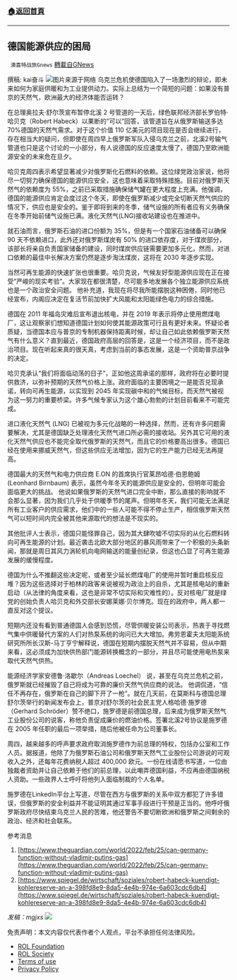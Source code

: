 ###  [:house:返回首頁](https://github.com/ourhimalayas/txt)
---


## 德国能源供应的困局
` 澳喜特战旅Gnews` [轉載自GNews](https://gnews.org/zh-hans/2073261/)

撰稿: kai奋斗
![](https://assets.gnews.org/wp-content/uploads/2022/02/271.jpg)图片来源于网络
乌克兰危机使德国陷入了一场激烈的辩论，即未来如何为家庭供暖和为工业提供动力。实际上总结为一个简短的问题：如果没有普京的天然气，欧洲最大的经济体能否运转？

在总理奥拉夫·舒尔茨宣布暂停北溪 2 号管道的一天后，绿色联邦经济部长罗伯特·哈贝克（Robert Habeck）以果断的“可以”回答，该管道旨在从俄罗斯输送多达 70%德国的天然气需求。对于这个价值 110 亿美元的项目现在是否会继续进行，存在相当大的疑问，但即使在周四早上俄罗斯军队入侵乌克兰之前，北溪2号输气管道也只是这个讨论的一小部分，有人说德国的反应速度太慢了，德国乃至欧洲能源安全的未来危在旦夕。

哈贝克周四表示希望显著减少对俄罗斯化石燃料的依赖。这位绿党政治家说，他将尽一切努力确保德国的能源供应安全，这也意味着采取特殊措施。目前对俄罗斯天然气的依赖度为 55%，之前已采取措施确保储气罐在更大程度上充满。他强调，德国的能源供应肯定会度过这个冬天，即使在俄罗斯减少或完全切断天然气供应的情况下，供应也是安全的。鉴于即将到来的冬季，储气设施的所有者应有义务确保在冬季开始前储气设施已满。液化天然气(LNG)接收站建设也在推进中。

就石油而言，俄罗斯石油的进口份额为 35%，但是有一个国家石油储备可以确保 90 天不依赖进口，此外还对俄罗斯煤炭有 50% 的进口依存度，对于煤炭部分，该部长将亲自负责国家储备的建设，同时煤炭供应链需要更加多元化，然而，对进口依赖的最佳中长解决方案仍然是逐步淘汰煤炭，这将在 2030 年逐步实现。

当然可再生能源的快速扩张也很重要。哈贝克说，气候友好型能源供应现在正在接受“严峻的现实考验”。大家现在都很清楚，尽可能多地发展各个独立能源供应系统也是一个政治安全问题。 他补充道，我现在将尽我所能摆脱这种困倦，同时他已经宣布，内阁应决定在复活节前加快扩大风能和太阳能绿色电力的综合措施。

德国在 2011 年福岛灾难后宣布退出核电，并在 2019 年表示将停止使用燃煤电厂，这让观察家们想知道德国计划如何使其能源政策可行且有更好未来。怀疑论者质疑，当德国本应与普京的专制机器保持距离时候，却让自己如此依赖俄罗斯天然气有什么意义？直到最近，德国政府高层的回答是，这是一个经济项目，而不是政治项目。现在听起来真的很天真，考虑到当前的事态发展，这是一个资助普京战争的决定。

哈贝克承认“我们将面临动荡的日子”，正如他这周承诺的那样，政府将在必要时提供救济，以弥补预期的天然气价格上涨。政府面临的主要困境之一是能否兑现承诺，转向可再生能源，以实现到 2045 年实现碳中和的气候目标，而天然气被视为这一努力的重要桥梁。许多气候专家认为这个雄心勃勃的计划目前看来不可能完成。

进口液化天然气 (LNG) 已被视为多元化战略的一种选择，然而，还有许多问题需要解决，尤其是德国缺乏处理液化天然气进口所必需的接收站。另外其它可用的液化天然气供应也不能完全取代俄罗斯的天然气，而且它的价格要高出很多。德国已经在使用来挪威天然气，但这些供应无法增加，因为它的生产能力已经无法再提高。

德国最大的天然气和电力供应商 E.ON 的首席执行官莱昂哈德·伯恩鲍姆 (Leonhard Birnbaum) 表示，虽然今年冬天的能源供应是安全的，但明年可能会面临更大的挑战。 他说如果俄罗斯的天然气进口完全中断，那么直接的影响就不会那么显著，因为我们几乎处于供暖季节的尾声。但明年冬天，我们可能无法满足所有工业客户的供应需求，他们中的一些人可能不得不停止生产，相信俄罗斯天然气可以短时间内完全被其他来源取代的想法是不现实的。

其他批评人士表示，德国只能怪罪自己，因为其大肆吹嘘不切实际的从化石燃料转向可再生能源的计划。最近袭击北欧大部分地区的暴风雨带来了一个积极的头条新闻，那就是周日其风力涡轮机向电网输送的能量创纪录，但这也凸显了可再生能源发展的缓慢程度。

德国为什么不推翻这些决定呢，或者至少延长燃煤电厂的使用并暂时重启核反应堆？因为这些选择对于柏林的政客来说被视为政治上的自杀，尤其是核电站的重新启动（从法律的角度来看，这也是非常不切实际和灾难性的）。反对核电厂就是绿党的创始负责人哈贝克和外交部长安娜莱娜·贝尔博克。现在的政府中，两人都一直反对这个提议。

短期内还没有看到普通德国人会感到恐慌，尽管供暖安装公司表示，热衷于寻找燃气集中供暖替代方案的人们对热泵系统的询问已大大增加。弗劳恩霍夫太阳能系统研究所所长汉斯-马丁亨宁解释说，德国在短期内摆脱天然气并不容易，但从中期来看，这必须成为加快供热部门能源转换概念的一部分，并且尽可能使用电热泵来取代天然气供热。

能源经济学家安德鲁·洛歇尔（Andreas Loechel） 说，甚至在乌克兰危机之前，俄罗斯就已经摧毁了自己将成为可靠的廉价天然气供应商的说法。 他调侃道，“信任不再存在，俄罗斯在自己的脚下开了一枪”。就在几天前，在莫斯科与德国总理舒尔茨举行的新闻发布会上，普京对舒尔茨的社会民主党人格哈德·施罗德（Gerhard Schröder）赞不绝口，施罗德是前德国总理，后来成为俄罗斯天然气工业股份公司的说客，称他负责促成廉价的燃油价格。签署北溪2号协议是施罗德在 2005 年任职的最后一项举措，随后他被任命为公司董事长。

周四，越来越多的呼声要求政府取消施罗德作为前总理的特权，包括办公室和工作人员。据报道，他除了为俄罗斯石油公司和俄罗斯天然气工业股份公司游说的可观收入之外，还每年花费纳税人超过 400,000 欧元。一份在线请愿书写道，一位由独裁者资助并让自己依赖于他们的前总理，以此嘲弄德国利益，不应再由德国纳税人资助。一些政界人士呼吁将他列入面临制裁的个人名单。

施罗德在LinkedIn平台上写道，尽管在西方与俄罗斯的关系中双方都犯了许多错误，但俄罗斯的安全利益并不能证明其通过军事手段进行干预是正当的。他呼吁俄罗斯政府尽快结束乌克兰人民的苦难，他还警告不要切断欧洲和俄罗斯之间剩余的政治、经济和社会联系。

参考消息

1. [https://www.theguardian.com/world/2022/feb/25/can-germany-function-without-vladimir-putins-gas](https://www.theguardian.com/world/2022/feb/25/can-germany-function-without-vladimir-putins-gas)
2. [https://www.spiegel.de/wirtschaft/soziales/robert-habeck-kuendigt-kohlereserve-an-a-398fd8e9-8da5-4e4b-974e-6a603cdc6db4](https://www.spiegel.de/wirtschaft/soziales/robert-habeck-kuendigt-kohlereserve-an-a-398fd8e9-8da5-4e4b-974e-6a603cdc6db4)


*发稿：mgjxs*
![](https://assets.gnews.org/wp-content/uploads/2022/02/TUBIAO-X.jpg)
 

免责声明：本文内容仅代表作者个人观点，平台不承担任何法律风险。

- [ROL Foundation](https://rolfoundation.org/)
- [ROL Society](https://rolsociety.org/)
- [Terms of use](https://gnews.org/terms-of-use-3/)
- [Privacy Policy](https://gnews.org/privacy-policy/)
